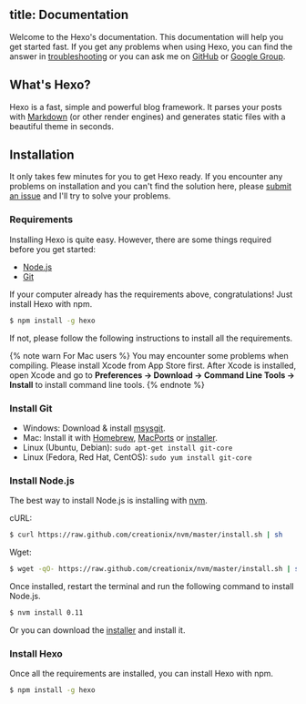 title: Documentation
---
Welcome to the Hexo's documentation. This documentation will help you get started fast. If you get any problems when using Hexo, you can find the answer in [troubleshooting](troubleshooting.html) or you can ask me on [GitHub](https://github.com/hexojs/hexo/issues) or [Google Group](https://groups.google.com/group/hexo).

## What's Hexo?

Hexo is a fast, simple and powerful blog framework. It parses your posts with [Markdown](http://daringfireball.net/projects/markdown/) (or other render engines) and generates static files with a beautiful theme in seconds.

## Installation

It only takes few minutes for you to get Hexo ready. If you encounter any problems on installation and you can't find the solution here, please [submit an issue](https://github.com/hexojs/hexo/issues) and I'll try to solve your problems.

### Requirements

Installing Hexo is quite easy. However, there are some things required before you get started:

- [Node.js](http://nodejs.org/)
- [Git](http://git-scm.com/)

If your computer already has the requirements above, congratulations! Just install Hexo with npm.

``` bash
$ npm install -g hexo
```

If not, please follow the following instructions to install all the requirements.

{% note warn For Mac users %}
You may encounter some problems when compiling. Please install Xcode from App Store first. After Xcode is installed, open Xcode and go to **Preferences -> Download -> Command Line Tools -> Install** to install command line tools.
{% endnote %}

### Install Git

- Windows: Download & install [msysgit](http://code.google.com/p/msysgit/).
- Mac: Install it with [Homebrew](http://mxcl.github.com/homebrew/), [MacPorts](http://www.macports.org/) or [installer](http://code.google.com/p/git-osx-installer/).
- Linux (Ubuntu, Debian): `sudo apt-get install git-core`
- Linux (Fedora, Red Hat, CentOS): `sudo yum install git-core`

### Install Node.js

The best way to install Node.js is installing with [nvm](https://github.com/creationix/nvm).

cURL:

``` bash
$ curl https://raw.github.com/creationix/nvm/master/install.sh | sh
```

Wget:

``` bash
$ wget -qO- https://raw.github.com/creationix/nvm/master/install.sh | sh
```

Once installed, restart the terminal and run the following command to install Node.js.

``` bash
$ nvm install 0.11
```

Or you can download the [installer](http://nodejs.org/) and install it.

### Install Hexo

Once all the requirements are installed, you can install Hexo with npm.

``` bash
$ npm install -g hexo
```